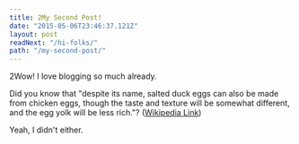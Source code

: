 ```yaml
---
title: 2My Second Post!
date: "2015-05-06T23:46:37.121Z"
layout: post
readNext: "/hi-folks/"
path: "/my-second-post/"
---
```


2Wow! I love blogging so much already.

Did you know that "despite its name, salted duck eggs can also be made from chicken eggs, though the taste and texture will be somewhat different, and the egg yolk will be less rich."? ([Wikipedia Link](http://en.wikipedia.org/wiki/Salted_duck_egg))

Yeah, I didn't either.
